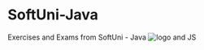 # SoftUni-Java
Exercises and Exams from SoftUni - Java
<img src="Logo_Software_University_(SoftUni)_-_blue.png" alt="logo"> and JS
